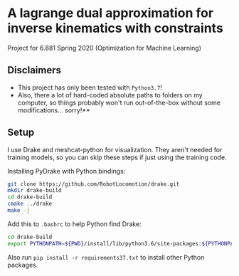 # A lagrange dual approximation for inverse kinematics with constraints

Project for 6.881 Spring 2020 (Optimization for Machine Learning)

## Disclaimers

- This project has only been tested with `Python3.7`!
- Also, there a lot of hard-coded absolute paths to folders on my computer, so things probably won't run out-of-the-box without some modifications... sorry!**

## Setup

I use Drake and meshcat-python for visualization. They aren't needed for training models, so you can skip these steps if just using the training code.

Installing PyDrake with Python bindings:
```bash
git clone https://github.com/RobotLocomotion/drake.git
mkdir drake-build
cd drake-build
cmake ../drake
make -j
```

Add this to `.bashrc` to help Python find Drake:
```bash
cd drake-build
export PYTHONPATH=${PWD}/install/lib/python3.6/site-packages:${PYTHONPATH}
```

Also run `pip install -r requirements37.txt` to install other Python packages.
